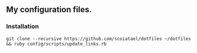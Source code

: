 ## My configuration files.

### Installation

`git clone --recursive https://github.com/scoiatael/dotfiles ~/dotfiles && ruby config/scripts/update_links.rb`
